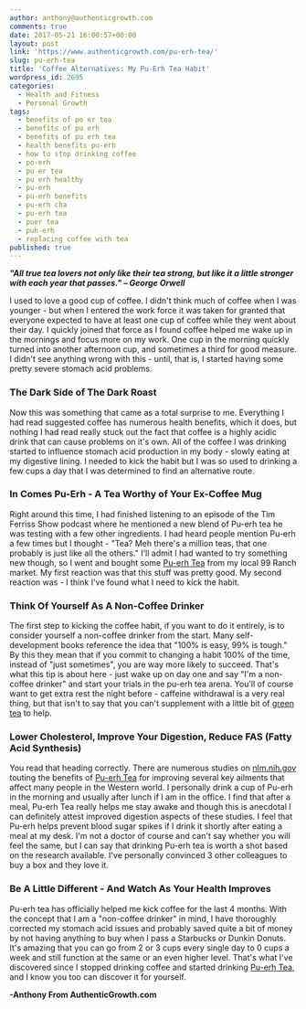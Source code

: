 ```yaml
---
author: anthony@authenticgrowth.com
comments: true
date: 2017-05-21 16:00:57+00:00
layout: post
link: 'https://www.authenticgrowth.com/pu-erh-tea/'
slug: pu-erh-tea
title: 'Coffee Alternatives: My Pu-Erh Tea Habit'
wordpress_id: 2695
categories:
  - Health and Fitness
  - Personal Growth
tags:
  - benefits of po er tea
  - benefits of pu erh
  - benefits of pu erh tea
  - health benefits pu-erh
  - how to stop drinking coffee
  - po-erh
  - pu er tea
  - pu erh healthy
  - pu-erh
  - pu-erh benefits
  - pu-erh cha
  - pu-erh tea
  - puer tea
  - puh-erh
  - replacing coffee with tea
published: true
---
```


_**"All true tea lovers not only like their tea strong, but like it a little stronger with each year that passes." – George Orwell**_


I used to love a good cup of coffee. I didn't think much of coffee when I was younger - but when I entered the work force it was taken for granted that everyone expected to have at least one cup of coffee while they went about their day. I quickly joined that force as I found coffee helped me wake up in the mornings and focus more on my work. One cup in the morning quickly turned into another afternoon cup, and sometimes a third for good measure. I didn't see anything wrong with this - until, that is, I started having some pretty severe stomach acid problems.





### **The Dark Side of The Dark Roast**


Now this was something that came as a total surprise to me. Everything I had read suggested coffee has numerous health benefits, which it does, but nothing I had read really stuck out the fact that coffee is a highly acidic drink that can cause problems on it's own. All of the coffee I was drinking started to influence stomach acid production in my body - slowly eating at my digestive lining. I needed to kick the habit but I was so used to drinking a few cups a day that I was determined to find an alternative route.


### **In Comes Pu-Erh - A Tea Worthy of Your Ex-Coffee Mug**


Right around this time, I had finished listening to an episode of the Tim Ferriss Show podcast where he mentioned a new blend of Pu-erh tea he was testing with a few other ingredients. I had heard people mention Pu-erh a few times but I thought - "Tea? Meh there's a million teas, that one probably is just like all the others." I'll admit I had wanted to try something new though, so I went and bought some [Pu-erh Tea](http://amzn.to/2rFC0VU) from my local 99 Ranch market. My first reaction was that this stuff was pretty good. My second reaction was - I think I've found what I need to kick the habit.


### **Think Of Yourself As A Non-Coffee Drinker**


The first step to kicking the coffee habit, if you want to do it entirely, is to consider yourself a non-coffee drinker from the start. Many self-development books reference the idea that "100% is easy, 99% is tough." By this they mean that if you commit to changing a habit 100% of the time, instead of "just sometimes", you are way more likely to succeed. That's what this tip is about here - just wake up on day one and say "I'm a non-coffee drinker" and start your trials in the pu-erh tea arena. You'll of course want to get extra rest the night before - caffeine withdrawal is a very real thing, but that isn't to say that you can't supplement with a little bit of [green tea](http://amzn.to/2r6X0rw) to help.


### **Lower Cholesterol, Improve Your Digestion, Reduce FAS (Fatty Acid Synthesis)**


You read that heading correctly. There are numerous studies on [nlm.nih.gov](https://www.ncbi.nlm.nih.gov/pubmed/20641056) touting the benefits of [Pu-erh Tea](http://amzn.to/2rFC0VU) for improving several key ailments that affect many people in the Western world. I personally drink a cup of Pu-erh in the morning and usually after lunch if I am in the office. I find that after a meal, Pu-erh Tea really helps me stay awake and though this is anecdotal I can definitely attest improved digestion aspects of these studies. I feel that Pu-erh helps prevent blood sugar spikes if I drink it shortly after eating a meal at my desk. I'm not a doctor of course and can't say whether you will feel the same, but I can say that drinking Pu-erh tea is worth a shot based on the research available. I've personally convinced 3 other colleagues to buy a box and they love it.


### **Be A Little Different - And Watch As Your Health Improves**


Pu-erh tea has officially helped me kick coffee for the last 4 months. With the concept that I am a "non-coffee drinker" in mind, I have thoroughly corrected my stomach acid issues and probably saved quite a bit of money by not having anything to buy when I pass a Starbucks or Dunkin Donuts. It's amazing that you can go from 2 or 3 cups every single day to 0 cups a week and still function at the same or an even higher level. That's what I've discovered since I stopped drinking coffee and started drinking [Pu-erh Tea](http://amzn.to/2rFC0VU), and I know you too can discover it for yourself.

**-Anthony From AuthenticGrowth.com**

